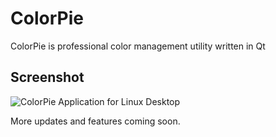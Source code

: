 # ColorPie
ColorPie is professional color management utility written in Qt

## Screenshot
![ColorPie Application for Linux Desktop](https://github.com/keshavbhatt/ColorPie/blob/main/screenshots/1.png?raw=true)

More updates and features coming soon.
